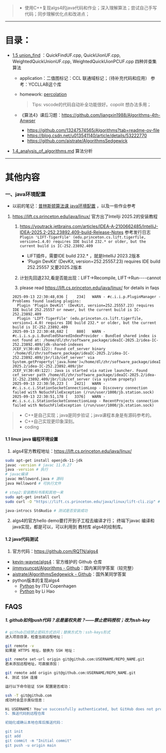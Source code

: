 > - 使用C++复现algs4的java代码和作业；深入理解算法；尝试自己手写代码；同步理解优化点和改进点；

------

# 目录：

- [1.5 union_find](1.5_union_find.md) ：QuickFindUF.cpp, QuickUionUF.cpp, WeightedQuickUnionUF.cpp, WeightedQuickUionPCUF.cpp 四种并查集算法
  - application：二值图标记：CCL 联通域标记；（待补充代码和应用） 参考：YCCLLAB这个库

  - homework: [percolation](hw1_percolation.md) 

    > Tips: vscode的代码自动补全功能很好。copolit 想办法多用；

  - 《算法4》课后习题：https://github.com/liangxin1988/Algorithms-4th-Anwser 
    - https://github.com/13247574565/Algorithms?tab=readme-ov-file 
    - https://blog.csdn.net/u013541140/article/details/53222770
    - https://github.com/aistrate/AlgorithmsSedgewick

- [1.4_analysis_of_algorithms.md](1.4_analysis_of_algorithms.md) 算法分析

---

# 其他内容

### 一、java环境配置

- 以前的笔记：[普林斯顿算法课 java环境配置](https://blog.csdn.net/haronchou/article/details/78753222) ，以及一些作业参考

1. https://lift.cs.princeton.edu/java/linux/ 官方出了Intellji 2025.2的安装教程

   1. https://youtrack.jetbrains.com/articles/IDEA-A-2100662485/IntelliJ-IDEA-2025.2-252.23892.409-build-Release-Notes 参考发行日志
      ` Plugin 'LIFT-TigerFile' (edu.princeton.cs.lift.tigerfile, version=1.4.0) requires IDE build 232.* or older, but the current build is IC-252.23892.409`

      - LIFT插件，需要IDE build 232.* ，就是IntelliJ 2023.2版本
      - 'Plugin DevKit' (DevKit, version=252.25557.23) requires IDE build 252.25557 又要2025.2版本
   2. 计划先回退232,看是否能出现：LIFT->Recompile, LIFT->Run----cannot
   3. please read https://lift.cs.princeton.edu/java/linux/  for details in faqs

   ```
   2025-09-13 22:30:48,036 [    234]   WARN - #c.i.i.p.PluginManager - Problems found loading plugins:
     Plugin 'Plugin DevKit' (DevKit, version=252.25557.23) requires IDE build 252.25557 or newer, but the current build is IC-252.23892.409
     Plugin 'LIFT-TigerFile' (edu.princeton.cs.lift.tigerfile, version=1.4.0) requires IDE build 232.* or older, but the current build is IC-252.23892.409
   2025-09-13 22:30:48,682 [    880]   WARN - #c.i.i.s.p.i.BundledSharedIndexProvider - Bundled shared index is not found at: /home/dl/zhr/software_package/ideaIC-2025.2/idea-IC-252.23892.409/jdk-shared-indexes
   JCEF_V(30:49:122): Found cef_server binary '/home/dl/zhr/software_package/ideaIC-2025.2/idea-IC-252.23892.409/jbr/lib/cef_server' via System.getProperty('java.home')=/home/dl/zhr/software_package/ideaIC-2025.2/idea-IC-252.23892.409/jbr
   JCEF_V(30:49:122): Java is started via native launcher. Found cef_server path /home/dl/zhr/software_package/ideaIC-2025.2/idea-IC-252.23892.409/jbr/lib/cef_server (via system propety)
   2025-09-13 22:30:50,223 [   2421]   WARN - #c.i.s.c.i.StationSocketConnectionLoop - Discovery connection failed with NoSuchFileException (/run/user/1000/jb.station.sock)
   2025-09-13 22:30:51,178 [   3376]   WARN - #c.i.s.c.i.StationSocketConnectionLoop - RecentProjects connection failed with NoSuchFileException (/run/user/1000/jb.station.sock)
   
   ```

> - C++是自己实现；java是同步验证；java课程本身是有源码参考的。
> - C++自己实现更印象深刻。
> - coding

#### 1.1 linux java 编程环境设置

1. algs4官方教程地址：https://lift.cs.princeton.edu/java/linux/

```bash
sudo apt-get install openjdk-11-jdk
javac -version # javac 11.0.27
java -version # 执行
# javac编译 
javac Helloword.java # 源码
java Helloword # 可执行文件

# step2:安装教科书库和其他一来
sudo apt-get install curl 
sudo curl -O "https://lift.cs.princeton.edu/java/linux/lift-cli.zip" # 可以浏览器下载再复制过去，速度快

java-introcs StdAudio # 测试是否安装成功

```

2. algs4的官方hello demo要打开到子工程去编译才行；
   终端下javac 编译和java实现，都是可以，可以利用到 教材库 algs4的绘制库。

#### 1.2 java代码测试

1. 官方代码：https://github.com/RQTN/algs4

- [kevin-wayne/algs4](https://github.com/kevin-wayne/algs4)：官方维护的 Github 仓库
- [jimmysuncpt/Algorithms - Github](https://github.com/jimmysuncpt/Algorithms)：国内某同学答案（较完整）
- [aistrate/AlgorithmsSedgewick - Github](https://github.com/aistrate/AlgorithmsSedgewick)：国外某同学答案
- python版本的复现algs4
  - [Python](https://github.com/itu-algorithms/itu.algs4) by ITU Copenhagen
  - [Python](https://github.com/shellfly/algs4-py) by Li Hao

## FAQS

##### 1. github如何push代码？总是鉴权失败？——禁止密码授权；改为ssh-key

```bash
# github已经禁止密码方式访问；替换方式为：ssh-keys形式
进入项目目录，检查当前远程地址：

git remote -v
如果是 HTTPS 地址，替换为 SSH 地址：

git remote set-url origin git@github.com:USERNAME/REPO_NAME.git
若未添加远程地址，可直接添加：

git remote add origin git@github.com:USERNAME/REPO_NAME.git
4. 测试 SSH 连接

运行以下命令验证 SSH 配置是否成功：

ssh -T git@github.com
成功时会显示类似信息：

Hi USERNAME! You've successfully authenticated, but GitHub does not provide shell access
5. 推送代码到远程仓库

初始化或确认本地仓库后推送代码：

git init
git add
git commit -m "Initial commit"
git push -u origin main

```
